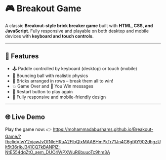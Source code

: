 # 🎮 Breakout Game

A classic **Breakout-style brick breaker game** built with **HTML, CSS, and JavaScript**. Fully responsive and playable on both desktop and mobile devices with **keyboard and touch controls**.

---

## 📱 Features

- 🕹️ Paddle controlled by keyboard (desktop) or touch (mobile)
- 🔴 Bouncing ball with realistic physics
- 🧱 Bricks arranged in rows – break them all to win!
- 💥 Game Over and 🎉 You Win messages
- 🔁 Restart button to play again
- 📱 Fully responsive and mobile-friendly design

---

## 🌐 Live Demo
Play the game now:
👉 https://mohammadabushams.github.io/Breakout-Game/?fbclid=IwY2xjawJvOfNleHRuA2FlbQIxMAABHmPkTr71Jn4G6gfAY902dhgzUlt5t36rlkJ341CQ7kBANPlZ-NtE554dqZtO_aem_DUC4WPXWuR6buuoTc9hm3A
